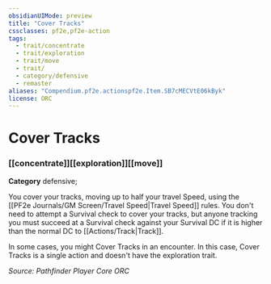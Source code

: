 ```yaml
---
obsidianUIMode: preview
title: "Cover Tracks"
cssclasses: pf2e,pf2e-action
tags:
  - trait/concentrate
  - trait/exploration
  - trait/move
  - trait/
  - category/defensive
  - remaster
aliases: "Compendium.pf2e.actionspf2e.Item.SB7cMECVtE06kByk"
license: ORC
---
```

# Cover Tracks

### [[concentrate]][[exploration]][[move]]

**Category** defensive; 




You cover your tracks, moving up to half your travel Speed, using the [[PF2e Journals/GM Screen/Travel Speed|Travel Speed]] rules. You don't need to attempt a Survival check to cover your tracks, but anyone tracking you must succeed at a Survival check against your Survival DC if it is higher than the normal DC to [[Actions/Track|Track]].

In some cases, you might Cover Tracks in an encounter. In this case, Cover Tracks is a single action and doesn't have the exploration trait.

*Source: Pathfinder Player Core*
*ORC*
